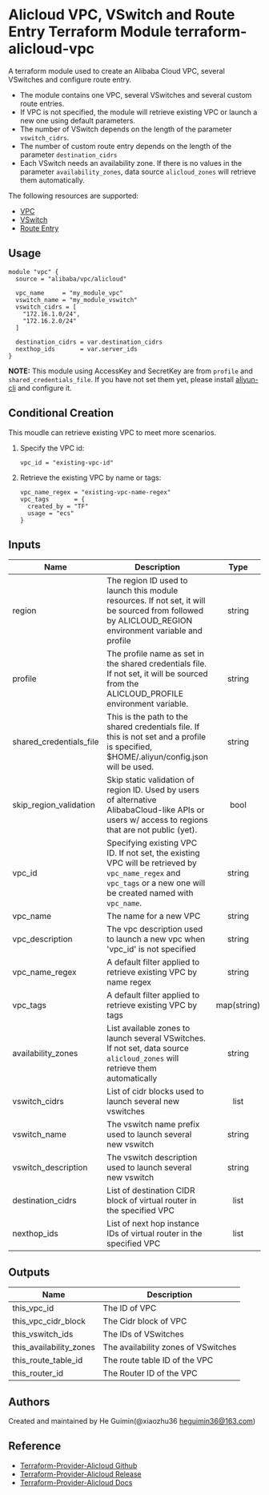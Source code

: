 Alicloud VPC, VSwitch and Route Entry Terraform Module
terraform-alicloud-vpc
=========================================

A terraform module used to create an Alibaba Cloud VPC, several VSwitches and configure route entry.

- The module contains one VPC, several VSwitches and several custom route entries.
- If VPC is not specified, the module will retrieve existing VPC or launch a new one using default parameters.
- The number of VSwitch depends on the length of the parameter `vswitch_cidrs`.
- The number of custom route entry depends on the length of the parameter `destination_cidrs`
- Each VSwitch needs an availability zone. If there is no values in the parameter `availability_zones`, data source `alicloud_zones` will retrieve them automatically.

The following resources are supported:

* [VPC](https://www.terraform.io/docs/providers/alicloud/r/vpc.html)
* [VSwitch](https://www.terraform.io/docs/providers/alicloud/r/vswitch.html)
* [Route Entry](https://www.terraform.io/docs/providers/alicloud/r/route_entry.html)

Usage
-----

```hcl
module "vpc" {
  source = "alibaba/vpc/alicloud"

  vpc_name     = "my_module_vpc"
  vswitch_name = "my_module_vswitch"
  vswitch_cidrs = [
    "172.16.1.0/24",
    "172.16.2.0/24"
  ]

  destination_cidrs = var.destination_cidrs
  nexthop_ids       = var.server_ids
}
```
**NOTE:** This module using AccessKey and SecretKey are from `profile` and `shared_credentials_file`.
If you have not set them yet, please install [aliyun-cli](https://github.com/aliyun/aliyun-cli#installation) and configure it.

## Conditional Creation

This moudle can retrieve existing VPC to meet more scenarios.

1. Specify the VPC id:  
    ```hcl
    vpc_id = "existing-vpc-id"
    ```
    
2. Retrieve the existing VPC by name or tags:  
    ```hcl
    vpc_name_regex = "existing-vpc-name-regex"
    vpc_tags       = {
      created_by = "TF"
      usage = "ecs"
    }
    ```

## Inputs

| Name | Description | Type | Default | Required |
|------|-------------|:----:|:-----:|:-----:|
| region  | The region ID used to launch this module resources. If not set, it will be sourced from followed by ALICLOUD_REGION environment variable and profile | string  | ''  | no  |
| profile  | The profile name as set in the shared credentials file. If not set, it will be sourced from the ALICLOUD_PROFILE environment variable. | string  | ''  | no  |
| shared_credentials_file  | This is the path to the shared credentials file. If this is not set and a profile is specified, $HOME/.aliyun/config.json will be used. | string  | ''  | no  |
| skip_region_validation  | Skip static validation of region ID. Used by users of alternative AlibabaCloud-like APIs or users w/ access to regions that are not public (yet). | bool  | false | no  |
| vpc_id  | Specifying existing VPC ID. If not set, the existing VPC will be retrieved by `vpc_name_regex` and `vpc_tags` or a new one will be created named with `vpc_name`.  | string  | ''  | no  |
| vpc_name  | The name for a new VPC | string  | 'TF-VPC'  | no  |
| vpc_description  | The vpc description used to launch a new vpc when 'vpc_id' is not specified | string  | See variables.tf  | no  |
| vpc_name_regex  | A default filter applied to retrieve existing VPC by name regex | string  | ""  | no  |
| vpc_tags  | A default filter applied to retrieve existing VPC by tags | map(string)  | {}  | no  |
| availability_zones | List available zones to launch several VSwitches. If not set, data source `alicloud_zones` will retrieve them automatically  | string  | []  | no  |
| vswitch_cidrs  | List of cidr blocks used to launch several new vswitches | list  | []  | yes  |
| vswitch_name  | The vswitch name prefix used to launch several new vswitch  | string  | "TF-VSwitch"  | no  |
| vswitch_description  | The vswitch description used to launch several new vswitch | string  | See variables.tf | no  |
| destination_cidrs  | List of destination CIDR block of virtual router in the specified VPC  | list  | []  | no  |
| nexthop_ids  | List of next hop instance IDs of virtual router in the specified VPC | list  |[]| no |

## Outputs

| Name | Description |
|------|-------------|
| this_vpc_id  | The ID of VPC  |
| this_vpc_cidr_block  | The Cidr block of VPC  |
| this_vswitch_ids  | The IDs of VSwitches  |
| this_availability_zones  | The availability zones of VSwitches  |
| this_route_table_id  | The route table ID of the VPC  |
| this_router_id  | The Router ID of the VPC  |

Authors
-------
Created and maintained by He Guimin(@xiaozhu36 heguimin36@163.com)

Reference
---------
* [Terraform-Provider-Alicloud Github](https://github.com/terraform-providers/terraform-provider-alicloud)
* [Terraform-Provider-Alicloud Release](https://releases.hashicorp.com/terraform-provider-alicloud/)
* [Terraform-Provider-Alicloud Docs](https://www.terraform.io/docs/providers/alicloud/index.html)

